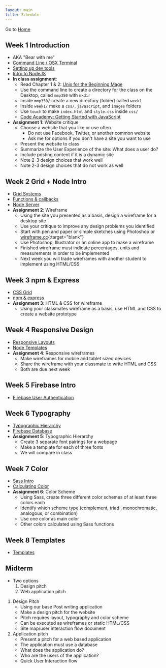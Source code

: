 ```yaml
---
layout: main
title: Schedule
---
```


Go to [Home](index.html)

## Week 1 **Introduction**
- AKA "Bear with me"
- [Command Line / OSX Terminal](notes/unix/)
- [Setting up dev tools](notes/node/setup/)
- [Intro to NodeJS](notes/node/intro/)
- **In class assignment**:
	- Read Chapter 1 & 2: <a href="http://unixmages.com/ufbm.pdf" target="blank">Unix for the Beginning Mage</a>
	- Use the command line to create a directory for the class on the Desktop, called `mmp350` with `mkdir`
	- Inside `mmp350/` create a new directory (folder) called `week1`
	- Inside `week1/` make a `css/`, `javascript`, and `images` folders 
	- Use `touch` to make `index.html` and `style.css` inside `css/`
	- <a href="https://www.codecademy.com/courses/getting-started-v2/0/1" target="blank">Code Academy: Getting Started with JavaScript</a>
- **Assignment 1**: Website critique
	- Choose a website that you like or use often
		- Do not use Facebook, Twitter, or another common website
		- Ask me for options if you don't have a site you want to use
	- Present the website to class
	- Summarize the User Experience of the site: What does a user do?
	- Include posting content if it is a dynamic site
	- Note 2-3 design choices that work well
	- Note 2-3 design choices that do not work as well

## Week 2 **Grid + Node Intro**
- [Grid Systems](notes/grid/)
- [Functions & callbacks](notes/node/functions/)
- [Node Server](notes/node/server/)
- **Assignment 2**: Wireframe
	- Using the site you presented as a basis, design a wireframe for a desktop site
	- Use your critique to improve any design problems you identified
	- Start with pen and paper or simple sketches using Photoshop or [wireframe.cc](https://wireframe.cc/){:target="blank"}
	- Use Photoshop, Illustrator or an online app to make a wireframe
	- Finished wireframe must indicate percentages, units and measurements in order to be implemented
	- Next week you will trade wireframes with another student to implement using HTML/CSS

## Week 3 **npm & Express**
- [CSS Grid](notes/grid/css/)
- [npm & express](notes/node/frameworks/)
- **Assignment 3**: HTML & CSS for wireframe
	- Using your classmates wireframe as a basis, use HTML and CSS to create a website prototype

## Week 4 **Responsive Design**
- [Responsive Layouts](notes/responsive/)
- [Node Templates](notes/node/template)
- **Assignment 4**: Responsive wireframes
	- Make wireframes for mobile and tablet sized devices
	- Share the wireframe with your classmate to write HTML and CSS
	- Both are due next week

## Week 5 **Firebase Intro**
- [Firebase User Authentication](notes/firebase/auth/)

## Week 6 **Typography**
- [Typographic Hierarchy](notes/typography/)
- [Firebase Database](notes/firebase/db/)
- **Assignment 5**: Typographic Hierarchy
	- Create 3 separate font pairings for a webpage
	- Make a template for each of three fonts
	- We will compare in class

## Week 7 **Color**
- [Sass Intro](notes/sass/)
- [Calculating Color](notes/color/)
- **Assignment 6**: Color Scheme
	- Using Sass, create three different color schemes of at least three colors each
	- Identify which scheme type (complement, triad	, monochromatic, analogous, or combination)
	- Use one color as main color
	- Other colors calculated using Sass functions

## Week 8 **Templates**
- [Templates](notes/templates/)

## Midterm
- Two options
	1. Design pitch
	2. Web application pitch
	
1. Design Pitch
	- Using our base Post writing application
	- Make a design pitch for the website
	- Pitch requires layout, typography and color scheme
	- Can be executed as wireframes or static HTML/CSS
	- Site map/user interaction flow document
2. Application pitch
	- Present a pitch for a web based application
	- The application must use a database
	- What does the application do?
	- Who are the users of the application?
	- Quick User Interaction flow


<!-- 

app things to do
user make post
display all the users
view users posts
like/dislike user posts

node: conditionals, loops, arrays, objects, db

week	| topics					| assignments		
1		intro to node				web critique / analysis
2		grids						wireframe
		setting up node server
		functions/callbacks
3		css grid, flexbox			html and css for wireframe
		set up npm, express etc
4		responsive design			wireframe for mobile
5		reponsive css, sass			html/css for moile
6		typography					3 type hierarchies
7		color						3 color schemes
8		
9
10
11
12
13
14
15

wordpress topics
 8 db setup, dashboard and themes
 9 index.php, intro to php
10 header
11 loop, front-pate, foundation
12 footer, category
13 widgets, image gallery
14 post format, branding, final

old assignment sequence

website crit
portfolio site map
portfolio wireframe
rest of wireframes
foundation for html css
typography pairings
color (lecture)
midterm html css 
final

firebase stuff
https://firebase.google.com/docs/database/web/lists-of-data#reading_and_writing_lists
https://firebase.googleblog.com/2014/04/best-practices-arrays-in-firebase.html
https://stackoverflow.com/questions/45527780/node-js-iterate-through-nested-firebase-json-tree
http://shiffman.net/a2z/firebase/

midterm/final options
pitch a backend site -> build the backend site
design wireframes -> use class example

 -->